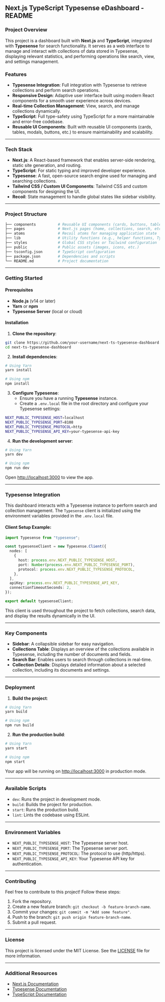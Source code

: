 ## **Next.js TypeScript Typesense eDashboard - README**

### **Project Overview**

This project is a dashboard built with **Next.js** and **TypeScript**, integrated with **Typesense** for search functionality. It serves as a web interface to manage and interact with collections of data stored in Typesense, displaying relevant statistics, and performing operations like search, view, and settings management.

### **Features**

- **Typesense Integration**: Full integration with Typesense to retrieve collections and perform search operations.
- **Responsive Design**: Adaptive user interface built using modern React components for a smooth user experience across devices.
- **Real-time Collection Management**: View, search, and manage collections dynamically.
- **TypeScript**: Full type-safety using TypeScript for a more maintainable and error-free codebase.
- **Reusable UI Components**: Built with reusable UI components (cards, tables, modals, buttons, etc.) to ensure maintainability and scalability.

---

### **Tech Stack**

- **Next.js**: A React-based framework that enables server-side rendering, static site generation, and routing.
- **TypeScript**: For static typing and improved developer experience.
- **Typesense**: A fast, open-source search engine used for managing and searching collections.
- **Tailwind CSS / Custom UI Components**: Tailwind CSS and custom components for designing the UI.
- **Recoil**: State management to handle global states like sidebar visibility.

---

### **Project Structure**

```bash
├── components          # Reusable UI components (cards, buttons, tables, etc.)
├── pages               # Next.js pages (home, collections, search, etc.)
├── atoms               # Recoil atoms for managing application state
├── lib                 # Utility functions (e.g., helper functions, Typesense client)
├── styles              # Global CSS styles or Tailwind configuration
├── public              # Public assets (images, icons, etc.)
├── tsconfig.json       # TypeScript configuration
├── package.json        # Dependencies and scripts
└── README.md           # Project documentation
```

---

### **Getting Started**

#### Prerequisites

- **Node.js** (v14 or later)
- **Yarn** or **npm**
- **Typesense Server** (local or cloud)

#### Installation

1. **Clone the repository**:

```bash
git clone https://github.com/your-username/next-ts-typesense-dashboard.git
cd next-ts-typesense-dashboard
```

2. **Install dependencies**:

```bash
# Using Yarn
yarn install

# Using npm
npm install
```

3. **Configure Typesense**:
   - Ensure you have a running **Typesense** instance.
   - Create a `.env.local` file in the root directory and configure your Typesense settings:

```bash
NEXT_PUBLIC_TYPESENSE_HOST=localhost
NEXT_PUBLIC_TYPESENSE_PORT=8108
NEXT_PUBLIC_TYPESENSE_PROTOCOL=http
NEXT_PUBLIC_TYPESENSE_API_KEY=your-typesense-api-key
```

4. **Run the development server**:

```bash
# Using Yarn
yarn dev

# Using npm
npm run dev
```

Open [http://localhost:3000](http://localhost:3000) to view the app.

---

### **Typesense Integration**

This dashboard interacts with a Typesense instance to perform search and collection management. The `Typesense` client is initialized using the environment variables provided in the `.env.local` file.

#### **Client Setup Example**:

```ts
import Typesense from "typesense";

const typesenseClient = new Typesense.Client({
  nodes: [
    {
      host: process.env.NEXT_PUBLIC_TYPESENSE_HOST,
      port: Number(process.env.NEXT_PUBLIC_TYPESENSE_PORT),
      protocol: process.env.NEXT_PUBLIC_TYPESENSE_PROTOCOL,
    },
  ],
  apiKey: process.env.NEXT_PUBLIC_TYPESENSE_API_KEY,
  connectionTimeoutSeconds: 2,
});

export default typesenseClient;
```

This client is used throughout the project to fetch collections, search data, and display the results dynamically in the UI.

---

### **Key Components**

- **Sidebar**: A collapsible sidebar for easy navigation.
- **Collections Table**: Displays an overview of the collections available in Typesense, including the number of documents and fields.
- **Search Bar**: Enables users to search through collections in real-time.
- **Collection Details**: Displays detailed information about a selected collection, including its documents and settings.

---

### **Deployment**

1. **Build the project**:

```bash
# Using Yarn
yarn build

# Using npm
npm run build
```

2. **Run the production build**:

```bash
# Using Yarn
yarn start

# Using npm
npm start
```

Your app will be running on [http://localhost:3000](http://localhost:3000) in production mode.

---

### **Available Scripts**

- `dev`: Runs the project in development mode.
- `build`: Builds the project for production.
- `start`: Runs the production build.
- `lint`: Lints the codebase using ESLint.

---

### **Environment Variables**

- `NEXT_PUBLIC_TYPESENSE_HOST`: The Typesense server host.
- `NEXT_PUBLIC_TYPESENSE_PORT`: The Typesense server port.
- `NEXT_PUBLIC_TYPESENSE_PROTOCOL`: The protocol to use (http/https).
- `NEXT_PUBLIC_TYPESENSE_API_KEY`: Your Typesense API key for authentication.

---

### **Contributing**

Feel free to contribute to this project! Follow these steps:

1. Fork the repository.
2. Create a new feature branch: `git checkout -b feature-branch-name`.
3. Commit your changes: `git commit -m "Add some feature"`.
4. Push to the branch: `git push origin feature-branch-name`.
5. Submit a pull request.

---

### **License**

This project is licensed under the MIT License. See the [LICENSE](./LICENSE) file for more information.

---

### **Additional Resources**

- [Next.js Documentation](https://nextjs.org/docs)
- [Typesense Documentation](https://typesense.org/docs/)
- [TypeScript Documentation](https://www.typescriptlang.org/docs/)
